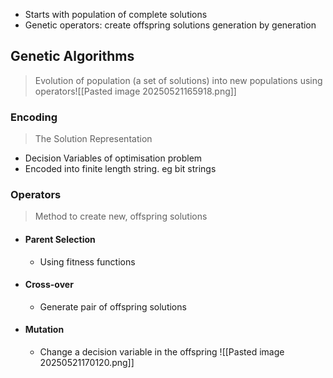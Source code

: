 - Starts with population of complete solutions
- Genetic operators: create offspring solutions generation by generation

## Genetic Algorithms
> Evolution of population (a set of solutions) into new populations using operators![[Pasted image 20250521165918.png]]
### Encoding
> The Solution Representation

- Decision Variables of optimisation problem
- Encoded into finite length string. eg bit strings
### Operators
> Method to create new, offspring solutions

- #### Parent Selection
	- Using fitness functions
- #### Cross-over
	- Generate pair of offspring solutions
- #### Mutation
	- Change a decision variable in the offspring
![[Pasted image 20250521170120.png]]